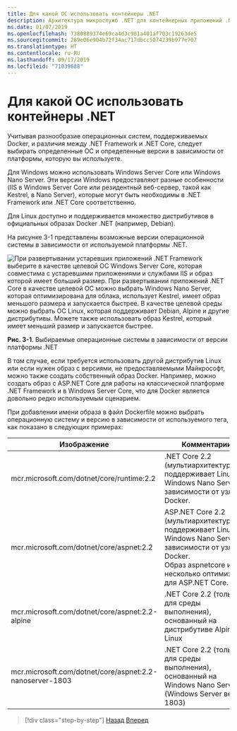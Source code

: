 ```yaml
---
title: Для какой ОС использовать контейнеры .NET
description: Архитектура микрослужб .NET для контейнерных приложений .NET | Для какой ОС использовать контейнеры .NET
ms.date: 01/07/2019
ms.openlocfilehash: 7380889374e69ca4d3c981a401af703c19263de5
ms.sourcegitcommit: 289e06e904b72f34ac717dbcc5074239b977e707
ms.translationtype: HT
ms.contentlocale: ru-RU
ms.lasthandoff: 09/17/2019
ms.locfileid: "71039688"
---
```

# <a name="what-os-to-target-with-net-containers"></a>Для какой ОС использовать контейнеры .NET

Учитывая разнообразие операционных систем, поддерживаемых Docker, и различия между .NET Framework и .NET Core, следует выбирать определенные ОС и определенные версии в зависимости от платформы, которую вы используете.

Для Windows можно использовать Windows Server Core или Windows Nano Server. Эти версии Windows предоставляют разные особенности (IIS в Windows Server Core или резидентный веб-сервер, такой как Kestrel, в Nano Server), которые могут быть необходимы в .NET Framework или .NET Core соответственно.

Для Linux доступно и поддерживается множество дистрибутивов в официальных образах Docker .NET (например, Debian).

На рисунке 3-1 представлены возможные версии операционной системы в зависимости от используемой платформы .NET.

![При развертывании устаревших приложений .NET Framework выберите в качестве целевой ОС Windows Server Core, которая совместима с устаревшими приложениями и службами IIS и образ которой имеет больший размер. При развертывании приложений .NET Core в качестве целевой ОС можно выбрать Windows Nano Server, которая оптимизирована для облака, использует Kestrel, имеет образ меньшого размера и запускается быстрее. В качестве целевой среды можно выбрать ОС Linux, которая поддерживает Debian, Alpine и другие дистрибутивы. Можете также использовать образ Kestrel, который имеет меньший размер и запускается быстрее.](./media/image1.png)

**Рис. 3-1**. Выбираемые операционные системы в зависимости от версии платформы .NET

В том случае, если требуется использовать другой дистрибутив Linux или если нужен образ с версиями, не предоставляемыми Майкрософт, можно также создать собственный образ Docker. Например, можно создать образ с ASP.NET Core для работы на классической платформе .NET Framework и в Windows Server Core, что для Docker является довольно редко используемым сценарием.

При добавлении имени образа в файл Dockerfile можно выбрать операционную систему и версию в зависимости от используемого тега, как показано в следующих примерах:

| Изображение | Комментарии |
|-------|----------|
| mcr.microsoft.com/dotnet/core/runtime:2.2 | .NET Core 2.2 (мультиархитектурный): поддерживает Linux и Windows Nano Server в зависимости от узла Docker. |
| mcr.microsoft.com/dotnet/core/aspnet:2.2 | ASP.NET Core 2.2 (мультиархитектурный): поддерживает Linux и Windows Nano Server в зависимости от узла Docker. <br/> Образ aspnetcore имеет несколько оптимизаций для ASP.NET Core. |
| mcr.microsoft.com/dotnet/core/aspnet:2.2-alpine | .NET Core 2.2 (только для среды выполнения), основанный на дистрибутиве Alpine Linux |
| mcr.microsoft.com/dotnet/core/aspnet:2.2-nanoserver-1803 | .NET Core 2.2 (только для среды выполнения), основанный на Windows Nano Server (Windows Server версии 1803) |

> [!div class="step-by-step"]
> [Назад](container-framework-choice-factors.md)
> [Вперед](official-net-docker-images.md)
